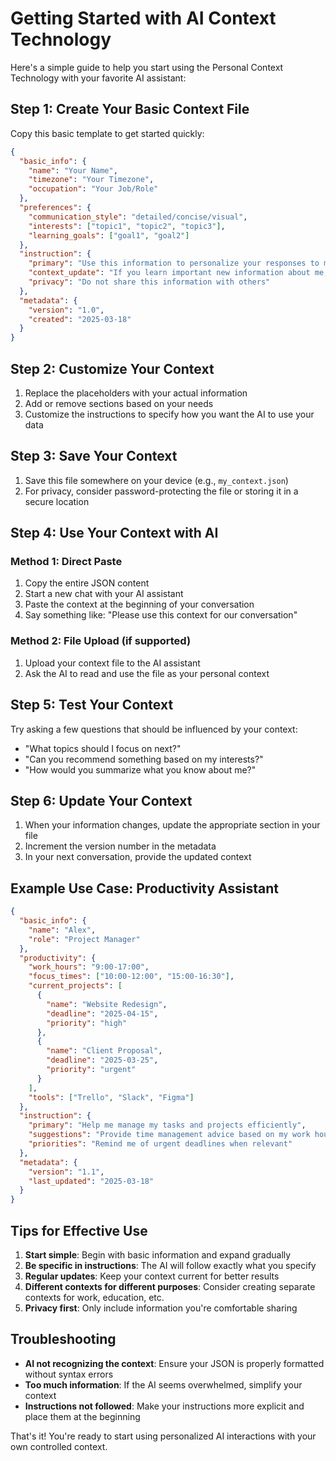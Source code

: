 # Getting Started with AI Context Technology

Here's a simple guide to help you start using the Personal Context Technology with your favorite AI assistant:

## Step 1: Create Your Basic Context File

Copy this basic template to get started quickly:

```json
{
  "basic_info": {
    "name": "Your Name",
    "timezone": "Your Timezone",
    "occupation": "Your Job/Role"
  },
  "preferences": {
    "communication_style": "detailed/concise/visual",
    "interests": ["topic1", "topic2", "topic3"],
    "learning_goals": ["goal1", "goal2"]
  },
  "instruction": {
    "primary": "Use this information to personalize your responses to me",
    "context_update": "If you learn important new information about me, suggest additions to this context",
    "privacy": "Do not share this information with others"
  },
  "metadata": {
    "version": "1.0",
    "created": "2025-03-18"
  }
}
```

## Step 2: Customize Your Context

1. Replace the placeholders with your actual information
2. Add or remove sections based on your needs
3. Customize the instructions to specify how you want the AI to use your data

## Step 3: Save Your Context

1. Save this file somewhere on your device (e.g., `my_context.json`)
2. For privacy, consider password-protecting the file or storing it in a secure location

## Step 4: Use Your Context with AI

### Method 1: Direct Paste
1. Copy the entire JSON content
2. Start a new chat with your AI assistant
3. Paste the context at the beginning of your conversation
4. Say something like: "Please use this context for our conversation"

### Method 2: File Upload (if supported)
1. Upload your context file to the AI assistant
2. Ask the AI to read and use the file as your personal context

## Step 5: Test Your Context

Try asking a few questions that should be influenced by your context:
- "What topics should I focus on next?"
- "Can you recommend something based on my interests?"
- "How would you summarize what you know about me?"

## Step 6: Update Your Context

1. When your information changes, update the appropriate section in your file
2. Increment the version number in the metadata
3. In your next conversation, provide the updated context

## Example Use Case: Productivity Assistant

```json
{
  "basic_info": {
    "name": "Alex",
    "role": "Project Manager"
  },
  "productivity": {
    "work_hours": "9:00-17:00",
    "focus_times": ["10:00-12:00", "15:00-16:30"],
    "current_projects": [
      {
        "name": "Website Redesign",
        "deadline": "2025-04-15",
        "priority": "high"
      },
      {
        "name": "Client Proposal",
        "deadline": "2025-03-25",
        "priority": "urgent"
      }
    ],
    "tools": ["Trello", "Slack", "Figma"]
  },
  "instruction": {
    "primary": "Help me manage my tasks and projects efficiently",
    "suggestions": "Provide time management advice based on my work hours and focus times",
    "priorities": "Remind me of urgent deadlines when relevant"
  },
  "metadata": {
    "version": "1.1",
    "last_updated": "2025-03-18"
  }
}
```

## Tips for Effective Use

1. **Start simple**: Begin with basic information and expand gradually
2. **Be specific in instructions**: The AI will follow exactly what you specify
3. **Regular updates**: Keep your context current for better results
4. **Different contexts for different purposes**: Consider creating separate contexts for work, education, etc.
5. **Privacy first**: Only include information you're comfortable sharing

## Troubleshooting

- **AI not recognizing the context**: Ensure your JSON is properly formatted without syntax errors
- **Too much information**: If the AI seems overwhelmed, simplify your context
- **Instructions not followed**: Make your instructions more explicit and place them at the beginning

That's it! You're ready to start using personalized AI interactions with your own controlled context.